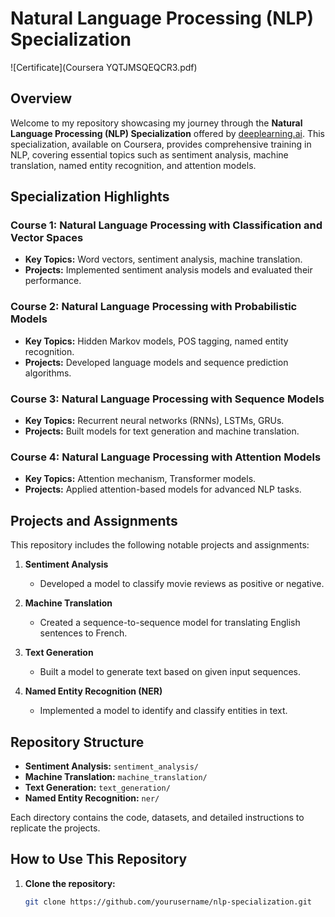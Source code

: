# Natural Language Processing (NLP) Specialization

![Certificate](Coursera YQTJMSQEQCR3.pdf)

## Overview

Welcome to my repository showcasing my journey through the **Natural Language Processing (NLP) Specialization** offered by [deeplearning.ai](https://www.deeplearning.ai/). This specialization, available on Coursera, provides comprehensive training in NLP, covering essential topics such as sentiment analysis, machine translation, named entity recognition, and attention models.

## Specialization Highlights

### Course 1: Natural Language Processing with Classification and Vector Spaces
- **Key Topics:** Word vectors, sentiment analysis, machine translation.
- **Projects:** Implemented sentiment analysis models and evaluated their performance.

### Course 2: Natural Language Processing with Probabilistic Models
- **Key Topics:** Hidden Markov models, POS tagging, named entity recognition.
- **Projects:** Developed language models and sequence prediction algorithms.

### Course 3: Natural Language Processing with Sequence Models
- **Key Topics:** Recurrent neural networks (RNNs), LSTMs, GRUs.
- **Projects:** Built models for text generation and machine translation.

### Course 4: Natural Language Processing with Attention Models
- **Key Topics:** Attention mechanism, Transformer models.
- **Projects:** Applied attention-based models for advanced NLP tasks.

## Projects and Assignments

This repository includes the following notable projects and assignments:

1. **Sentiment Analysis**
   - Developed a model to classify movie reviews as positive or negative.

2. **Machine Translation**
   - Created a sequence-to-sequence model for translating English sentences to French.

3. **Text Generation**
   - Built a model to generate text based on given input sequences.

4. **Named Entity Recognition (NER)**
   - Implemented a model to identify and classify entities in text.

## Repository Structure

- **Sentiment Analysis:** `sentiment_analysis/`
- **Machine Translation:** `machine_translation/`
- **Text Generation:** `text_generation/`
- **Named Entity Recognition:** `ner/`

Each directory contains the code, datasets, and detailed instructions to replicate the projects.

## How to Use This Repository

1. **Clone the repository:**
   ```bash
   git clone https://github.com/yourusername/nlp-specialization.git
